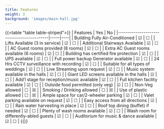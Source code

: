 ```yaml
---
title: Features
weight: 3
background: 'images/main-hall.jpg'
---
```


{{<table "table table-striped">}}
| Features                                  | Yes | No |
|-------------------------------------------|-----|----|
| Building Fully Air-Conditioned            | ☑   | ☐  |
| Lifts Available (3 in service)            | ☑   | ☐  |
| Additional Stairways Available            | ☑   | ☐  |
| AC Guest rooms provided (8 rooms)         | ☑   | ☐  |
| Extra AC Guest rooms available (6 rooms)  | ☑   | ☐  |
| Building has certified fire protection    | ☑   | ☐  |
| UPS available                             | ☑   | ☐  |
| Full power backup Generator available     | ☑   | ☐  |
| 24 Hrs CCTV surveillance with recording   | ☑   | ☐  |
| Suitable for all types of weddings        | ☑   | ☐  |
| Live Streaming upon request               | ☑   | ☐  |
| Music system available in the halls       | ☑   | ☐  |
| Giant LED screens available in the halls  | ☑   | ☐  |
| Add’l stage for reception/music available | ☑   | ☐  |
| Full kitchen facility available           | ☑   | ☐  |
| Outside food permitted (only veg)         | ☑   | ☐  |
| Non-Veg allowed                           | ☐   | ☒  |
| Smoking / Drinking allowed                | ☐   | ☒  |
| Use of plastic allowed                    | ☐   | ☒  |
| Ample space for car/2-wheeler parking     | ☑   | ☐  |
| Valet parking available on request        | ☑   | ☐  |
| Easy access from all directions           | ☑   | ☐  |
| Rain water harvesting in place            | ☑   | ☐  |
| Roof top dining (buffet) if needed        | ☑   | ☐  |
| Plenty of wash rooms available            | ☑   | ☐  |
| Wash room for differently-abled guests    | ☑   | ☐  |
| Auditorium for music & dance available    | ☑   | ☐  |
{{</table>}}
